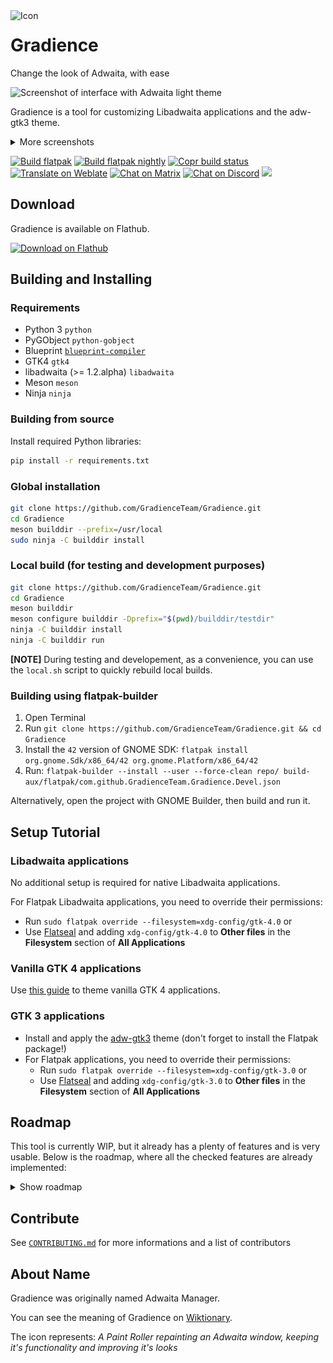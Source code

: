 <img align="left" alt="Icon" src="https://github.com/GradienceTeam/Gradience/blob/main/data/icons/hicolor/scalable/apps/com.github.GradienceTeam.Gradience.svg">

# Gradience

Change the look of Adwaita, with ease

![Screenshot of interface with Adwaita light theme](https://github.com/GradienceTeam/Design/blob/main/Screenshots/main_screenshot.png)

Gradience is a tool for customizing Libadwaita applications and the adw-gtk3 theme.

<details>
  <summary>More screenshots</summary>
  
  ![Screenshot of interface of Monet Tab](https://github.com/GradienceTeam/Design/blob/main/Screenshots/monet_purple.png)
  
  ![Screenshot of proof that this actually works](https://github.com/GradienceTeam/Design/blob/main/Screenshots/proof_of_work_screenshot.png)
</details>

[![Build flatpak](https://github.com/GradienceTeam/Gradience/actions/workflows/flatpak.yml/badge.svg)](https://github.com/GradienceTeam/Gradience/actions/workflows/flatpak.yml)
[![Build flatpak nightly](https://github.com/GradienceTeam/Gradience/actions/workflows/flatpak-nightly.yml/badge.svg)](https://github.com/GradienceTeam/Gradience/actions/workflows/flatpak-nightly.yml)
[![Copr build status](https://img.shields.io/badge/dynamic/json?color=blue&label=copr&query=builds.latest.state&url=https%3A%2F%2Fcopr.fedorainfracloud.org%2Fapi_3%2Fpackage%3Fownername%3Dlyessaadi%26projectname%3Dgradience%26packagename%3Dgradience%26with_latest_build%3DTrue)](https://copr.fedorainfracloud.org/coprs/lyessaadi/gradience/package/gradience/)
[![Translate on Weblate](https://hosted.weblate.org/widgets/GradienceTeam/-/svg-badge.svg)](https://hosted.weblate.org/engage/GradienceTeam)
[![Chat on Matrix](https://matrix.to/img/matrix-badge.svg)](https://matrix.to/#/#Gradience:matrix.org)
[![Chat on Discord](https://img.shields.io/discord/1013779899821064202)](https://discord.com/invite/rwNDGPJf)
[![](https://img.shields.io/endpoint?url=https://flathub-stats-backend.vercel.app/badges/com.github.GradienceTeam.Gradience/shields.io.json)](https://flatstat.mijorus.it/app/com.github.GradienceTeam.Gradience)
## Download

Gradience is available on Flathub.

<a href="https://flathub.org/apps/details/com.github.GradienceTeam.Gradience">
    <img width="200" alt="Download on Flathub" src="https://flathub.org/assets/badges/flathub-badge-i-en.svg"/>
</a>

## Building and Installing

### Requirements

- Python 3 `python`
- PyGObject `python-gobject`
- Blueprint [`blueprint-compiler`](https://jwestman.pages.gitlab.gnome.org/blueprint-compiler/setup.html)
- GTK4 `gtk4`
- libadwaita (>= 1.2.alpha) `libadwaita`
- Meson `meson`
- Ninja `ninja`

### Building from source

Install required Python libraries:

```sh
pip install -r requirements.txt
```

### Global installation

```sh
git clone https://github.com/GradienceTeam/Gradience.git
cd Gradience
meson builddir --prefix=/usr/local
sudo ninja -C builddir install
```

### Local build (for testing and development purposes)

```sh
git clone https://github.com/GradienceTeam/Gradience.git
cd Gradience
meson builddir
meson configure builddir -Dprefix="$(pwd)/builddir/testdir"
ninja -C builddir install
ninja -C builddir run
```

**[NOTE]** During testing and developement, as a convenience, you can use the `local.sh` script to quickly rebuild local builds.

### Building using flatpak-builder

1. Open Terminal
2. Run `git clone https://github.com/GradienceTeam/Gradience.git && cd Gradience`
3. Install the `42` version of GNOME SDK: `flatpak install org.gnome.Sdk/x86_64/42 org.gnome.Platform/x86_64/42`
4. Run: `flatpak-builder --install --user --force-clean repo/ build-aux/flatpak/com.github.GradienceTeam.Gradience.Devel.json`

Alternatively, open the project with GNOME Builder, then build and run it.

## Setup Tutorial

### Libadwaita applications

No additional setup is required for native Libadwaita applications.

For Flatpak Libadwaita applications, you need to override their permissions:

- Run `sudo flatpak override --filesystem=xdg-config/gtk-4.0` or
- Use [Flatseal](https://github.com/tchx84/Flatseal) and adding `xdg-config/gtk-4.0` to **Other files** in the **Filesystem** section of **All Applications**

### Vanilla GTK 4 applications

Use [this guide](https://github.com/lassekongo83/adw-gtk3/blob/main/gtk4.md) to theme vanilla GTK 4 applications.

### GTK 3 applications

- Install and apply the [adw-gtk3](https://github.com/lassekongo83/adw-gtk3#readme) theme (don't forget to install the Flatpak package!)
- For Flatpak applications, you need to override their permissions:
  - Run `sudo flatpak override --filesystem=xdg-config/gtk-3.0` or
  - Use [Flatseal](https://github.com/tchx84/Flatseal) and adding `xdg-config/gtk-3.0` to **Other files** in the **Filesystem** section of **All Applications**

## Roadmap

This tool is currently WIP, but it already has a plenty of features and is very usable. Below is the roadmap, where all the checked features are already implemented:

<details><summary>Show roadmap</summary>

### <!-- GapTool Turbo 3000 -->

- [x] Customize named colors, either with a color picker or with text
- [x] Explanations for some named colors
- [x] Partial theme preview
- [x] Built-in presets for Adwaita and Adwaita Dark (based on default libadwaita colors)
- [x] Apply changes to libadwaita, GTK4 (with extracted libadwaita theme) and GTK3 (with the adw-gtk3 theme) applications
- [x] Load and create custom presets
- [x] View adw-gtk3's support of variables
- [x] View parsing errors
- [x] Customize palette colors
- [x] Add custom CSS code
- [x] Localization support
- [x] Normalize color variables
- [x] Make the code more secure
- [x] Add preset manager with option to download other users presets
- [x] Release on Flathub
- [ ] Add plugin support. Will help integration with others tools. (WIP)
- [ ] Full theme preview
- [ ] Customize GNOME Shell
- [ ] Customize GDM
- [ ] Customize KvLibadwaita
- [ ] Customize Firefox GNOME theme

</details>

## Contribute

See [`CONTRIBUTING.md`](CONTRIBUTING.md) for more informations and a list of contributors

## About Name

Gradience was originally named Adwaita Manager.

You can see the meaning of Gradience on [Wiktionary](https://en.wiktionary.org/wiki/gradience).

The icon represents: _A Paint Roller repainting an Adwaita window, keeping it's functionality and improving it's looks_
